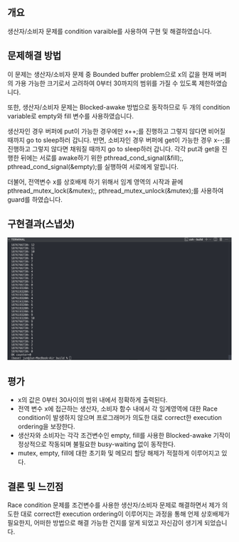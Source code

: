 ## 개요
생산자/소비자 문제를 condition varaible를 사용하여 구현 및 해결하였습니다.

## 문제해결 방법
이 문제는 생산자/소비자 문제 중 Bounded buffer problem으로 x의 값을 현재 버퍼의 가용 가능한 크기로서 고려하여 0부터 30까지의 범위를 가질 수 있도록 제한하였습니다.

또한, 생산자/소비자 문제는 Blocked-awake 방법으로 동작하므로 두 개의 condition variable로 empty와 fill 변수를 사용하였습니다.

생산자인 경우 버퍼에 put이 가능한 경우에만 x++;를 진행하고 그렇지 않다면 비어질 때까지 go to sleep하러 갑니다. 반면, 소비자인 경우 버퍼에 get이 가능한 경우 x--;를 진행하고 그렇지 않다면 채워질 때까지 go to sleep하러 갑니다. 각각 put과 get을 진행한 뒤에는 서로를 awake하기 위한 pthread_cond_signal(&fill);, pthread_cond_signal(&empty);를 실행하여 서로에게 알립니다.

더불어, 전역변수 x를 상호배제 하기 위해서 임계 영역의 시작과 끝에 pthread_mutex_lock(&mutex);, pthread_mutex_unlock(&mutex);를 사용하여 guard를 하였습니다.

## 구현결과(스냅샷)
![실행결과](./producer_consumer_sol_snapshot.png)

## 평가
- x의 값은 0부터 30사이의 범위 내에서 정확하게 출력된다.
- 전역 변수 x에 접근하는 생산자, 소비자 함수 내에서 각 임계영역에 대한 Race condition이 발생하지 않으며 프로그래머가 의도한 대로 correct한 execution ordering을 보장한다.
- 생산자와 소비자는 각각 조건변수인 empty, fill를 사용한 Blocked-awake 기작이 정상적으로 작동되며 불필요한 busy-waiting 없이 동작한다.
- mutex, empty, fill에 대한 초기화 및 메모리 할당 해제가 적절하게 이루어지고 있다.

## 결론 및 느낀점
Race condition 문제를 조건변수를 사용한 생산자/소비자 문제로 해결하면서 제가 의도한 대로 correct한 execution ordering이 이루어지는 과정을 통해 언제 상호배제가 필요한지, 어떠한 방법으로 해결 가능한 건지를 알게 되었고 자신감이 생기게 되었습니다.